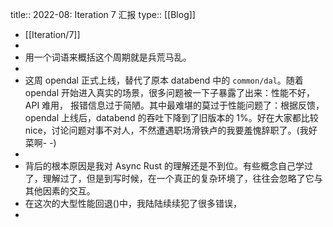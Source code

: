 title:: 2022-08: Iteration 7 汇报
type:: [[Blog]]

- [[Iteration/7]]
-
- 用一个词语来概括这个周期就是兵荒马乱。
-
- 这周 opendal 正式上线，替代了原本 databend 中的 `common/dal`。随着 opendal 开始进入真实的场景，很多问题被一下子暴露了出来：性能不好，API 难用， 报错信息过于简陋。其中最难堪的莫过于性能问题了：根据反馈，opendal 上线后，databend 的吞吐下降到了旧版本的 1%。好在大家都比较 nice，讨论问题对事不对人，不然遭遇职场滑铁卢的我要羞愧辞职了。(我好菜啊- -)
-
- 背后的根本原因是我对 Async Rust 的理解还是不到位。有些概念自己学过了，理解过了，但是到写时候，在一个真正的复杂环境了，往往会忽略了它与其他因素的交互。
- 在这次的大型性能回退()中，我陆陆续续犯了很多错误，
-